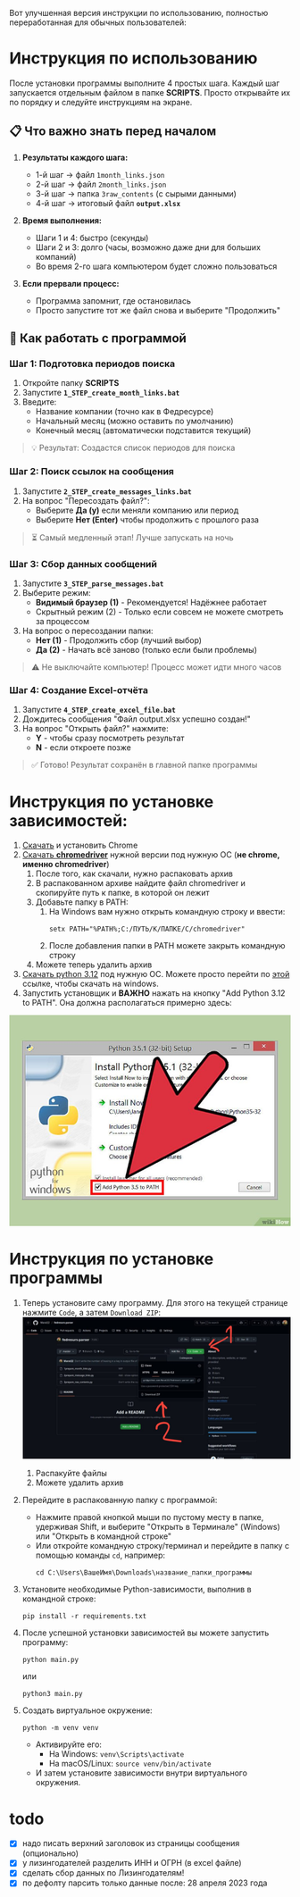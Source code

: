 Вот улучшенная версия инструкции по использованию, полностью переработанная для обычных пользователей:

# Инструкция по использованию

После установки программы выполните 4 простых шага. Каждый шаг запускается отдельным файлом в папке **SCRIPTS**. Просто открывайте их по порядку и следуйте инструкциям на экране.

## 📋 Что важно знать перед началом
1. **Результаты каждого шага:**
   - 1-й шаг → файл `1month_links.json`
   - 2-й шаг → файл `2month_links.json`
   - 3-й шаг → папка `3raw_contents` (с сырыми данными)
   - 4-й шаг → итоговый файл **`output.xlsx`**

2. **Время выполнения:**
   - Шаги 1 и 4: быстро (секунды)
   - Шаги 2 и 3: долго (часы, возможно даже дни для больших компаний)
   - Во время 2-го шага компьютером будет сложно пользоваться

3. **Если прервали процесс:**
   - Программа запомнит, где остановилась
   - Просто запустите тот же файл снова и выберите "Продолжить"

## 🚀 Как работать с программой

### Шаг 1: Подготовка периодов поиска
1. Откройте папку **SCRIPTS**
2. Запустите **`1_STEP_create_month_links.bat`**
3. Введите:
   - Название компании (точно как в Федресурсе)
   - Начальный месяц (можно оставить по умолчанию)
   - Конечный месяц (автоматически подставится текущий)

> 💡 Результат: Создастся список периодов для поиска

### Шаг 2: Поиск ссылок на сообщения
1. Запустите **`2_STEP_create_messages_links.bat`**
2. На вопрос "Пересоздать файл?":
   - Выберите **Да (y)** если меняли компанию или период
   - Выберите **Нет (Enter)** чтобы продолжить с прошлого раза

> ⏳ Самый медленный этап! Лучше запускать на ночь

### Шаг 3: Сбор данных сообщений
1. Запустите **`3_STEP_parse_messages.bat`**
2. Выберите режим:
   - **Видимый браузер (1)** - Рекомендуется! Надёжнее работает
   - Скрытный режим (2) - Только если совсем не можете смотреть за процессом
3. На вопрос о пересоздании папки:
   - **Нет (1)** - Продолжить сбор (лучший выбор)
   - **Да (2)** - Начать всё заново (только если были проблемы)

> ⚠️ Не выключайте компьютер! Процесс может идти много часов

### Шаг 4: Создание Excel-отчёта
1. Запустите **`4_STEP_create_excel_file.bat`**
2. Дождитесь сообщения "Файл output.xlsx успешно создан!"
3. На вопрос "Открыть файл?" нажмите:
   - **Y** - чтобы сразу посмотреть результат
   - **N** - если откроете позже

> ✅ Готово! Результат сохранён в главной папке программы

# Инструкция по установке зависимостей:
1. [Скачать](https://www.google.com/chrome/) и установить Chrome
2. [Скачать **chromedriver**](https://googlechromelabs.github.io/chrome-for-testing/) нужной версии под нужную ОС (**не chrome, именно chromedriver**)
   1. После того, как скачали, нужно распаковать архив
   2. В распакованном архиве найдите файл chromedriver и скопируйте путь к папке, в которой он лежит
   3. Добавьте папку в PATH:
      1. На Windows вам нужно открыть командную строку и ввести:
          ```
          setx PATH="%PATH%;C:/ПУТЬ/К/ПАПКЕ/С/chromedriver"
          ```
      2. После добавления папки в PATH можете закрыть командную строку
   4. Можете теперь удалить архив
3. [Скачать python 3.12](https://www.python.org/downloads/release/python-3120/) под нужную ОС. Можете просто перейти по [этой](https://www.python.org/ftp/python/3.12.0/python-3.12.0-amd64.exe) ссылке, чтобы скачать на windows.
4. Запустить установщик и **ВАЖНО** нажать на кнопку "Add Python 3.12 to PATH". Она должна располагаться примерно здесь:

![add-to-PATH](picts/add-to-PATH.jpg)

# Инструкция по установке программы
1. Теперь установите саму программу. Для этого на текущей странице нажмите `Code`, а затем `Download ZIP`:
![zip-install-guide](picts/zip-install-guide.jpg)
   1. Распакуйте файлы
   2. Можете удалить архив
2. Перейдите в распакованную папку с программой:
   - Нажмите правой кнопкой мыши по пустому месту в папке, удерживая Shift, и выберите "Открыть в Терминале" (Windows) или "Открыть в командной строке"
   - Или откройте командную строку/терминал и перейдите в папку с помощью команды `cd`, например:
     ```
     cd C:\Users\ВашеИмя\Downloads\название_папки_программы
     ```

3. Установите необходимые Python-зависимости, выполнив в командной строке:
   ```
   pip install -r requirements.txt
   ```

4. После успешной установки зависимостей вы можете запустить программу:
   ```
   python main.py
   ```
   или
   ```
   python3 main.py
   ```

5. Создать виртуальное окружение:
   ```
   python -m venv venv
   ```
   - Активируйте его:
     - На Windows: `venv\Scripts\activate`
     - На macOS/Linux: `source venv/bin/activate`
   - И затем установите зависимости внутри виртуального окружения.

# todo
- [x] надо писать верхний заголовок из страницы сообщения (опционально)
- [x] у лизингодателей разделить ИНН и ОГРН (в excel файле)
- [x] сделать сбор данных по Лизингодателям!
- [x] по дефолту парсить только данные после: 28 апреля 2023 года
